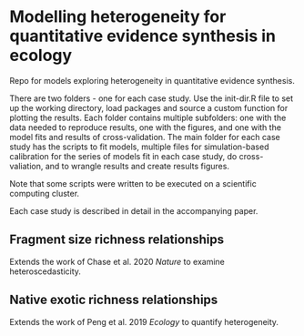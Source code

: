 # Modelling heterogeneity for quantitative evidence synthesis in ecology

Repo for models exploring heterogeneity in quantitative evidence synthesis.

There are two folders - one for each case study. Use the init-dir.R file
to set up the working directory, load packages and source a custom function
for plotting the results. Each folder contains multiple subfolders: one with
the data needed to reproduce results, one with the figures, and one with the 
model fits and results of cross-validation. The main folder for each case study
has the scripts to fit models, multiple files for simulation-based calibration 
for the series of models fit in each case study, do cross-valiation, 
and to wrangle results and create results figures.

Note that some scripts were written to be executed on a scientific computing 
cluster.

Each case study is described in detail in the accompanying paper. 

## Fragment size richness relationships

Extends the work of Chase et al. 2020 *Nature* to examine heteroscedasticity.

## Native exotic richness relationships

Extends the work of Peng et al. 2019 *Ecology* to quantify heterogeneity.